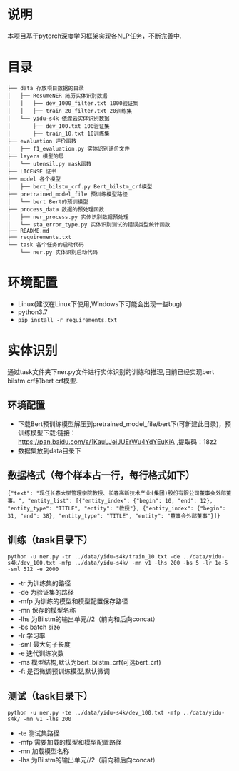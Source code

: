 # 说明
本项目基于pytorch深度学习框架实现各NLP任务，不断完善中.
# 目录
```
├── data 存放项目数据的目录
│   ├── ResumeNER 简历实体识别数据
│   │   ├── dev_1000_filter.txt 1000验证集
│   │   ├── train_20_filter.txt 20训练集
│   └── yidu-s4k 依渡云实体识别数据
│       ├── dev_100.txt 100验证集 
│       ├── train_10.txt 10训练集
├── evaluation 评价函数
│   ├── f1_evaluation.py 实体识别评价文件
├── layers 模型的层
│   └── utensil.py mask函数
├── LICENSE 证书
├── model 各个模型
│   ├── bert_bilstm_crf.py Bert_bilstm_crf模型
├── pretrained_model_file 预训练模型路径
│   └── bert Bert的预训模型
├── process_data 数据的预处理函数
│   ├── ner_process.py 实体识别数据预处理
│   └── sta_error_type.py 实体识别测试的错误类型统计函数
├── README.md 
├── requirements.txt
└── task 各个任务的启动代码
    └── ner.py 实体识别启动代码
```
# 环境配置
- Linux(建议在Linux下使用,Windows下可能会出现一些bug)
- python3.7
- ```pip install -r requirements.txt```

# 实体识别
通过task文件夹下ner.py文件进行实体识别的训练和推理,目前已经实现bert bilstm crf和bert crf模型.
## 环境配置
- 下载Bert预训练模型解压到pretrained_model_file/bert下(可新建此目录)，预训练模型下载:链接：https://pan.baidu.com/s/1KauLJeiJUErWu4YdYEuKiA ,提取码：18z2 
- 数据集放到data目录下
## 数据格式（每个样本占一行，每行格式如下）
```{"text": "现任长春大学管理学院教授、长春高新技术产业(集团)股份有限公司董事会外部董事。", "entity_list": [{"entity_index": {"begin": 10, "end": 12}, "entity_type": "TITLE", "entity": "教授"}, {"entity_index": {"begin": 31, "end": 38}, "entity_type": "TITLE", "entity": "董事会外部董事"}]}```
## 训练（task目录下）
```python -u ner.py -tr ../data/yidu-s4k/train_10.txt -de ../data/yidu-s4k/dev_100.txt -mfp ../data/yidu-s4k/ -mn v1 -lhs 200 -bs 5 -lr 1e-5 -sml 512 -e 2000```
- -tr 为训练集的路径
- -de 为验证集的路径
- -mfp 为训练的模型和模型配置保存路径
- -mn 保存的模型名称
- -lhs 为Bilstm的输出单元//2（前向和后向concat）
- -bs batch size
- -lr 学习率
- -sml 最大句子长度
- -e 迭代训练次数
- -ms 模型结构,默认为bert_bilstm_crf(可选bert_crf)
- -ft 是否微调预训练模型,默认微调
## 测试（task目录下）
```python -u ner.py -te ../data/yidu-s4k/dev_100.txt -mfp ../data/yidu-s4k/ -mn v1 -lhs 200```
- -te 测试集路径
- -mfp 需要加载的模型和模型配置路径
- -mn 加载模型名称
- -lhs 为Bilstm的输出单元//2（前向和后向concat）
